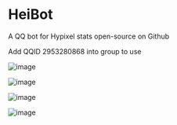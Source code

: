 # HeiBot

A QQ bot for Hypixel stats open-source on Github

Add QQID 2953280868 into group to use

![image](https://github.com/Xia0hei/heibot/assets/137283904/474c0ff6-6f3a-4c49-8f77-d90aa5bc1cb9)

![image](https://github.com/Xia0hei/heibot/assets/137283904/3eb8f605-285d-4f84-b231-22ec676cfe90)

![image](https://github.com/Xia0hei/heibot/assets/137283904/f40c432b-3348-4c78-9757-eb949c9994e7)

![image](https://github.com/Xia0hei/heibot/assets/137283904/6878bc86-7a1c-46ec-b153-950b05e29126)


